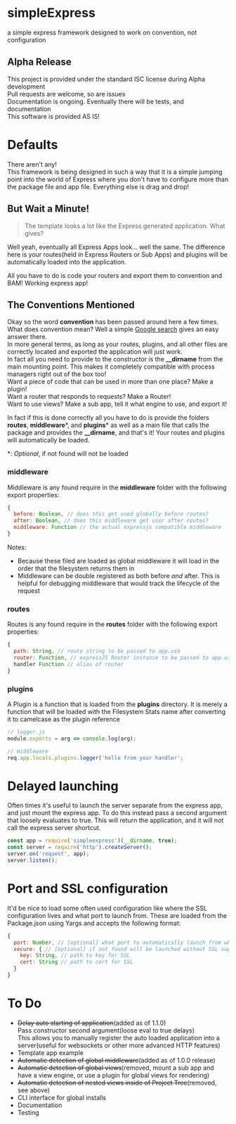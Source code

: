 # simpleExpress
a simple express framework designed to work on convention, not configuration

## Alpha Release
This project is provided under the standard ISC license during Alpha development  
Pull requests are welcome, so are issues  
Documentation is ongoing. Eventually there will be tests, and documentation  
This software is provided AS IS!

# Defaults
There aren't any!  
This framework is being designed in such a way that it is a simple jumping point into the world of Express where you don't have to configure more than the package file and app file. Everything else is drag and drop!
## But Wait a Minute!
> The template looks a lot like the Express generated application. What gives?

Well yeah, eventually all Express Apps look... well the same. The difference here is your routes(held in Express Routers or Sub Apps) and plugins will be automatically loaded into the application.

All you have to do is code your routers and export them to convention and BAM! Working express app!
## The Conventions Mentioned
Okay so the word **convention** has been passed around here a few times. What does convention mean? Well a simple [Google search](https://google.com) gives an easy answer there.  
In more general terms, as long as your routes, plugins, and all other files are correctly located and exported the application will just work.  
In fact all you need to provide to the constructor is the **__dirname** from the main mounting point. This makes it completely compatible with process managers right out of the box too!  
Want a piece of code that can be used in more than one place? Make a plugin!  
Want a router that responds to requests? Make a Router!  
Want to use views? Make a sub app, tell it what engine to use, and export it!

In fact if this is done correctly all you have to do is provide the folders **routes**, **middleware**\*, and **plugins**\* as well as a main file that calls the package and provides the **__dirname**, and that's it! Your routes and plugins will automatically be loaded.

\*: *Optional*, if not found will not be loaded

### middleware
Middleware is any found require in the **middleware** folder with the following export properties:

```js
{
  before: Boolean, // does this get used globally before routes?
  after: Boolean, // does this middleware get user after routes?
  middleware: Function // the actual expressjs compatible middleware
}
```
Notes:

 - Because these filed are loaded as global middleware it will load in the order that the filesystem returns them in
 - Middleware can be double registered as both before *and* after. This is helpful for debugging middleware that would track the lifecycle of the request
 
### routes
Routes is any found require in the **routes** folder with the following export properties:

```js
{
  path: String, // route string to be passed to app.use
  router: Function, // expressJS Router instance to be passed to app.use
  handler Function // alias of router
}
```

### plugins
A Plugin is a function that is loaded from the **plugins** directory. It is merely a function that will be loaded with the Filesystem Stats name after converting it to camelcase as the plugin reference
```js
// logger.js
module.exports = arg => console.log(arg);

// middleware
req.app.locals.plugins.logger('hello from your handler';
```

# Delayed launching
Often times it's useful to launch the server separate from the express app, and just mount the express app. To do this instead pass a second argument that loosely evaluates to true. This will return the application, and it will not call the express server shortcut.  
```javascript
const app = require('simpleexpress')(__dirname, true);
const server = require('http').createServer();
server.on('request', app);
server.listen();
```

# Port and SSL configuration
It'd be nice to load some often used configuration like where the SSL configuration lives and what port to launch from. These are loaded from the Package.json using Yargs and accepts the following format:
```js
{
  port: Number, // [optional] what port to automatically launch from when done scaffolding. If not found random
  secure: { // [optional] if not found will be launched without SSL support over plain HTTP port
    key: String, // path to key for SSL
    cert: String // path to cert for SSL
  }
}
```

# To Do
 - ~~Delay auto starting of application~~(added as of 1.1.0)  
 Pass constructor second argument(loose eval to true delays)  
 This allows you to manually register the auto loaded application into a server(useful for websockets or other more advanced HTTP features)
 - Template app example
 - ~~Automatic detection of global middleware~~(added as of 1.0.0 release)
 - ~~Automatic detection of global views~~(removed, mount a sub app and have a view engine, or use a plugin for global views for rendering)
 - ~~Automatic detection of nested views inside of Project Tree~~(removed, see above)
 - CLI interface for global installs
 - Documentation
 - Testing
